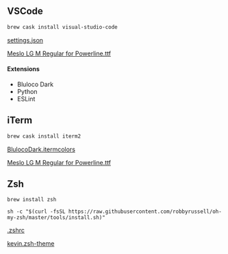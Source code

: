 ## VSCode
```sh
brew cask install visual-studio-code
```

[settings.json](https://github.com/kcchik/setup/blob/master/settings.json)

[Meslo LG M Regular for Powerline.ttf](https://github.com/powerline/fonts/blob/master/Meslo%20Slashed/Meslo%20LG%20M%20Regular%20for%20Powerline.ttf)

#### Extensions
- Bluloco Dark
- Python
- ESLint

## iTerm
```sh
brew cask install iterm2
```

[BlulocoDark.itermcolors](https://github.com/mbadolato/iTerm2-Color-Schemes/blob/master/schemes/BlulocoDark.itermcolors)

[Meslo LG M Regular for Powerline.ttf](https://github.com/powerline/fonts/blob/master/Meslo%20Slashed/Meslo%20LG%20M%20Regular%20for%20Powerline.ttf)

## Zsh
```
brew install zsh

sh -c "$(curl -fsSL https://raw.githubusercontent.com/robbyrussell/oh-my-zsh/master/tools/install.sh)"
```

[.zshrc](https://github.com/kcchik/setup/blob/master/.zshrc)

[kevin.zsh-theme](https://github.com/kcchik/setup/blob/master/kevin.zsh-theme)
